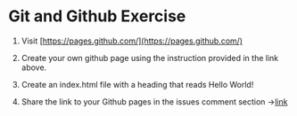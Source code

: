 # Git and Github Exercise

1. Visit [https://pages.github.com/](https://pages.github.com/) 

2. Create your own github page using the instruction provided in the link above.

3. Create an index.html file with a heading that reads Hello World!

4. Share the link to your Github pages in the issues comment section ->[link](https://github.com/codeandstuff-manchester/git-and-github-project/issues/1)
